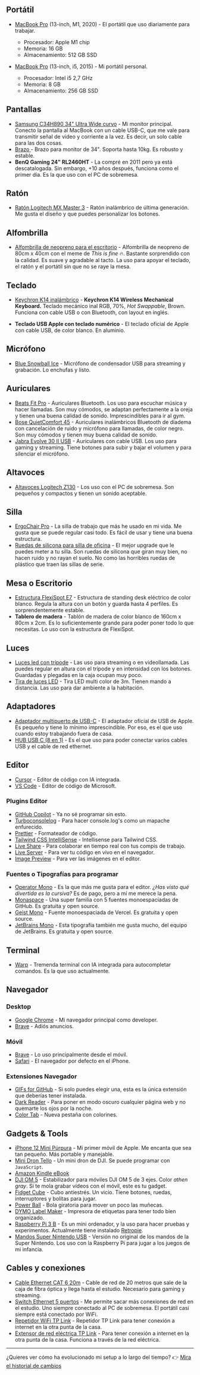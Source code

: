 ## Portátil

- [MacBook Pro](https://www.apple.com/macbook-pro-13/) (13-inch, M1, 2020) - El portátil que uso diariamente para trabajar.

  - Procesador: Apple M1 chip
  - Memoria: 16 GB
  - Almacenamiento: 512 GB SSD

- [MacBook Pro](https://www.apple.com/macbook-pro-13/) (13-inch, i5, 2015) - Mi portátil personal.
  - Procesador: Intel i5 2,7 GHz
  - Memoria: 8 GB
  - Almacenamiento: 256 GB SSD

## Pantallas

- [Samsung C34H890 34" Ultra Wide curvo](https://www.samsung.com/es/monitors/business/ch89-34-inch-ultra-wqhd-curved-usb-c-lc34h890wgrxen/) - Mi monitor principal. Conecto la pantalla al MacBook con un cable USB-C, que me vale para transmitir señal de video y corriente a la vez. Es decir, un solo cable para las dos cosas.
- [Brazo ](https://amzn.to/3Vl9NDF) - Brazo para monitor de 34". Soporta hasta 10kg. Es robusto y estable.
- **BenQ Gaming 24" RL2460HT** - La compré en 2011 pero ya está descatalogada. Sin embargo, +10 años después, funciona como el primer día. Es la que uso con el PC de sobremesa.

## Ratón

- [Ratón Logitech MX Master 3](https://amzn.to/4bVhmXc) - Ratón inalámbrico de última generación. Me gusta el diseño y que puedes personalizar los botones.

## Alfombrilla

- [Alfombrilla de neopreno para el escritorio](https://share.temu.com/r4qknnc2DQA) - Alfombrilla de neopreno de 80cm x 40cm con el meme de _This is fine_ 🔥. Bastante sorprendido con la calidad. Es suave y agradable al tacto. La uso para apoyar el teclado, el ratón y el portátil sin que no se raye la mesa.

## Teclado

- [Keychron K14 inalámbrico](https://www.keychron.com/products/keychron-k14-wireless-mechanical-keyboard?variant=39553083146329) - **Keychron K14 Wireless Mechanical Keyboard.** Teclado mecánico inal RGB, 70%, _Hot Swappable_, Brown. Funciona con cable USB o con Bluetooth, con layout en inglés.

- **Teclado USB Apple con teclado numérico** - El teclado oficial de Apple con cable USB, de color blanco. En aluminio.

## Micrófono

- [Blue Snowball Ice](https://amzn.to/4edF2aq) - Micrófono de condensador USB para streaming y grabación. Lo enchufas y listo.

## Auriculares

- [Beats Fit Pro](https://amzn.to/3x3nTQH) - Auriculares Bluetooth. Los uso para escuchar música y hacer llamadas. Son muy cómodos, se adaptan perfectamente a la oreja y tienen una buena calidad de sonido. Imprescindibles para ir al gym.
- [Bose QuietComfort 45](https://amzn.to/3VtFtXr) - Auriculares inalámbricos Bluetooth de diadema con cancelación de ruido y micrófono para llamadas, de color negro. Son muy cómodos y tienen muy buena calidad de sonido.
- [Jabra Evolve 30 II USB](https://amzn.to/3evillN) - Auriculares con cable USB. Los uso para gaming y streaming. Tiene botones para subir y bajar el volumen y para silenciar el micrófono.

## Altavoces

- [Altavoces Logitech Z130](https://amzn.to/3yH17yL) - Los uso con el PC de sobremesa. Son pequeños y compactos y tienen un sonido aceptable.

## Silla

- [ErgoChair Pro](https://www.autonomous.ai/en-ES/office-chairs/ergonomic-chair) - La silla de trabajo que más he usado en mi vida. Me gusta que se puede regular casi todo. Es fácil de usar y tiene una buena estructura.
- [Ruedas de silicona para silla de oficina](https://amzn.to/3X2Qb8G) - El mejor upgrade que le puedes meter a tu silla. Son ruedas de silicona que giran muy bien, no hacen ruido y no rayan el suelo. No como las horribles ruedas de plástico que traen las sillas de serie.

## Mesa o Escritorio

- [Estructura FlexiSpot E7](https://amzn.to/3WZp5PK) - Estructura de standing desk eléctrico de color blanco. Regula la altura con un botón y guarda hasta 4 perfiles. Es sorprendentemente estable.
- **Tablero de madera** - Tablón de madera de color blanco de 160cm x 80cm x 2cm. Es lo suficientemente grande para poder poner todo lo que necesitas. Lo uso con la estructura de FlexiSpot.

## Luces

- [Luces led con trípode](https://amzn.to/3V5eUqa) - Las uso para streaming o en videollamada. Las puedes regular en altura con el trípode y en intensidad con los botones. Guardadas y plegadas en la caja ocupan muy poco.
- [Tira de luces LED](https://amzn.to/3KiZM3I) - Tira LED multi color de 3m. Tienen mando a distancia. Las uso para dar ambiente a la habitación.

## Adaptadores

- [Adaptador multipuerto de USB-C](https://amzn.to/3UZBOzn) - El adaptador oficial de USB de Apple. Es pequeño y tiene lo mínimo imprescindible. Por eso, es el que uso cuando estoy trabajando fuera de casa.
- [HUB USB C (8 en 1)](https://amzn.to/3wXnXSa) - Es el que uso para poder conectar varios cables USB y el cable de red ethernet.

## Editor

- [Cursor](https://www.cursor.com/) - Editor de código con IA integrada.
- [VS Code](https://code.visualstudio.com/) - Editor de código de Microsoft.

### Plugins Editor

- [GitHub Copilot](https://copilot.github.com/) - Ya no sé programar sin esto.
- [Turboconsolelog](https://www.turboconsolelog.io/) - Para hacer console.log's como un mapache enfurecido.
- [Prettier](https://prettier.io/) - Formateador de código.
- [Tailwind CSS IntelliSense](https://marketplace.visualstudio.com/items?itemName=bradlc.vscode-tailwindcss) - Intellisense para Tailwind CSS.
- [Live Share](https://marketplace.visualstudio.com/items?itemName=MS-vsliveshare.vsliveshare) - Para colaborar en tiempo real con tus compis de trabajo.
- [Live Server](https://marketplace.visualstudio.com/items?itemName=ms-vscode.live-server) - Para ver tu código en vivo en el navegador.
- [Image Preview](https://marketplace.visualstudio.com/items?itemName=kisstkondoros.vscode-gutter-preview) - Para ver las imágenes en el editor.

### Fuentes o Tipografías para programar

- [Operator Mono](https://www.typography.com/fonts/operator/overview) - Es la que más me gusta para el editor. _¿Has visto qué divertida es la cursiva?_ Es de pago, pero a mí me merece la pena.
- [Monaspace](https://monaspace.githubnext.com/) - Una super familia con 5 fuentes monoespaciadas de GitHub. Es gratuita y open source.
- [Geist Mono](https://vercel.com/font) - Fuente monoespaciada de Vercel. Es gratuita y open source.
- [JetBrains Mono](https://www.jetbrains.com/es-es/lp/mono/) - Esta tipografía también me gusta mucho, del equipo de JetBrains. Es gratuita y open source.

## Terminal

- [Warp](https://app.warp.dev/referral/2EJGKR) - Tremenda terminal con IA integrada para autocompletar comandos. Es la que uso actualmente.

## Navegador

### Desktop

- [Google Chrome](https://www.google.com/chrome/) - Mi navegador principal como developer.
- [Brave](https://brave.com/es/) - Adiós anuncios.

### Móvil

- [Brave](https://brave.com/es/) - Lo uso principalmente desde el móvil.
- [Safari](https://www.apple.com/es/safari/) - El navegador por defecto en el iPhone.

### Extensiones Navegador

- [GIFs for GitHub](https://chromewebstore.google.com/detail/gifs-for-github/dkgjnpbipbdaoaadbdhpiokaemhlphep) - Si solo puedes elegir una, esta es la única extensión que deberías tener instalada.
- [Dark Reader](https://chromewebstore.google.com/detail/dark-reader/eimadpbcbfnmbkopoojfekhnkhdbieeh) - Para poner en modo oscuro cualquier página web y no quemarte los ojos por la noche.
- [Color Tab](https://chrome.google.com/webstore/detail/color-tab/hchlgfaicmddilenlflajnmomalehbom?hl=es) - Nueva pestaña con colorines.

## Gadgets & Tools

- [iPhone 12 Mini Púrpura](https://www.apple.com/es/iphone-12/key-features/) - Mi primer móvil de Apple. Me encanta que sea tan pequeño. Más portable y manejable.
- [Mini Dron Tello](https://amzn.to/3ldFr4l) - Un mini dron de DJI. Se puede programar con `JavaScript`.
- [Amazon Kindle eBook](https://amzn.to/3xkVSys)
- [DJI OM 5](https://amzn.to/2XF7UGz) - Estabilizador para móviles DJI OM 5 de 3 ejes. Color _athen gray_. Si te mola grabar vídeos con el móvil, este es tu gadget.
- [Fidget Cube](https://amzn.to/3RgkwwV) - Cubo antiestrés. Un vicio. Tiene botones, ruedas, interruptores y bolitas para jugar.
- [Power Ball](https://amzn.to/4bYITH4) - Bola giratoria para mover un poco las muñecas.
- [DYMO Label Maker](https://amzn.to/4dX1OUB) - Impresora de etiquetas para tener todo bien organizado.
- [Raspberry Pi 3 B](https://amzn.to/3x4XkL6) - Es un mini ordenador, y la uso para hacer pruebas y experimentos. Actualmente tiene instalado [Retropie](https://retropie.org.uk/).
- [Mandos Super Nintendo USB](https://amzn.to/3x28pg0) - Versión no original de los mandos de la Super Nintendo. Los uso con la Raspberry Pi para jugar a los juegos de mi infancia.

## Cables y conexiones

- [Cable Ethernet CAT 6 20m](https://amzn.to/3yZKoqg) - Cable de red de 20 metros que sale de la caja de fibra óptica y llega hasta el estudio. Necesario para gaming y streaming.
- [Switch Ethernet 5 puertos](https://amzn.to/3wSHL9q) - Me permite sacar más conexiones de red en el estudio. Uno siempre conectado al PC de sobremesa. El portátil casi siempre está conectado por WiFi.
- [Repetidor WiFi TP Link](https://amzn.to/3MDQPmH) - Repetidor TP Link para tener conexión a internet en la otra punta de la casa.
- [Extensor de red eléctrica TP Link](https://amzn.to/3ATGall) - Para tener conexión a internet en la otra punta de la casa. Funciona a través de la red eléctrica.

---

¿Quieres ver cómo ha evolucionado mi setup a lo largo del tiempo? 👉 [Mira el historial de cambios](https://github.com/baumannzone/baumannzone.dev/blob/c94f6a1450065f5ab37c72c9720e347e9f20af2b/src/components/UsesPage/uses.md?plain=1)
